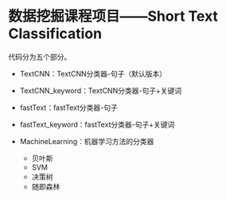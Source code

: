 # 数据挖掘课程项目——Short Text Classification

代码分为五个部分。

- TextCNN：TextCNN分类器-句子（默认版本）
- TextCNN_keyword：TextCNN分类器-句子+关键词
- fastText：fastText分类器-句子
- fastText_keyword：fastText分类器-句子+关键词

- MachineLearning：机器学习方法的分类器
  - 贝叶斯
  - SVM
  - 决策树
  - 随即森林

